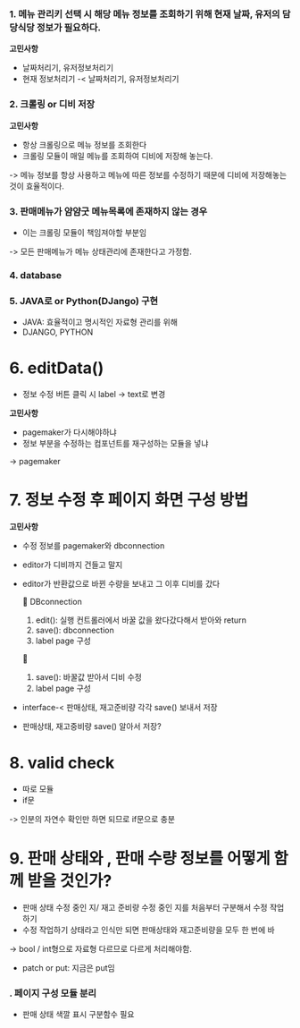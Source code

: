 ### 1. 메뉴 관리키 선택 시 해당 메뉴 정보를 조회하기 위해 현재 날짜, 유저의 담당식당 정보가 필요하다.

**고민사항**

- 날짜처리기, 유저정보처리기
- 현재 정보처리기 -< 날짜처리기, 유저정보처리기

### 2. 크롤링 or 디비 저장

**고민사항**

- 항상 크롤링으로 메뉴 정보를 조회한다
- 크롤링 모듈이 매일 메뉴를 조회하여 디비에 저장해 놓는다.

-> 메뉴 정보를 항상 사용하고 메뉴에 따른 정보를 수정하기 때문에 디비에 저장해놓는 것이 효율적이다.

### 3. 판매메뉴가 얌얌굿 메뉴목록에 존재하지 않는 경우

- 이는 크롤링 모듈이 책임져야할 부분임

-> 모든 판매메뉴가 메뉴 상태관리에 존재한다고 가정함.

### 4. database

### 5. JAVA로 or Python(DJango) 구현

- JAVA: 효율적이고 명시적인 자료형 관리를 위해
- DJANGO, PYTHON

# 6. editData()

- 정보 수정 버튼 클릭 시 label -> text로 변경

**고민사항**

- pagemaker가 다시해야하냐
- 정보 부분을 수정하는 컴포넌트를 재구성하는 모듈을 넣냐

-> pagemaker

# 7. 정보 수정 후 페이지 화면 구성 방법

**고민사항**

- 수정 정보를 pagemaker와 dbconnection
- editor가 디비까지 건들고 말지
- editor가 반환값으로 바뀐 수량을 보내고 그 이후 디비를 갔다

    🙂 DBconnection
    1. edit(): 실행 컨트롤러에서 바꿀 값을 왔다갔다해서 받아와 return
    2. save(): dbconnection
    3. label page 구성

    🙂 
    1. save(): 바꿀값 받아서 디비 수정
    2. label page 구성

- interface-< 판매상태, 재고준비량 각각 save() 보내서 저장
- 판매상태, 재고중비량 save() 알아서 저장?


    

# 8. valid check

- 따로 모듈
- if문

-> 인분의 자연수 확인만 하면 되므로 if문으로 충분

# 9. 판매 상태와 , 판매 수량 정보를 어떻게 함께 받을 것인가?

- 판매 상태 수정 중인 지/ 재고 준비량 수정 중인 지를 처음부터 구분해서 수정 작업하기
- 수정 작업하기 상태라고 인식만 되면 판매상태와 재고준비량을 모두 한 번에 바

-> bool / int형으로 자료형 다르므로 다르게 처리해야함.
- patch or put: 지금은 put임

### . 페이지 구성 모듈 분리

- 판매 상태 색깔 표시 구분함수 필요


